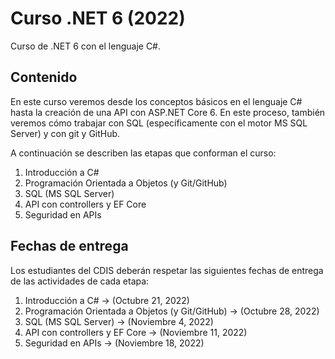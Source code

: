 # Curso .NET 6 (2022)
Curso de .NET 6 con el lenguaje C#.
## Contenido
En este curso veremos desde los conceptos básicos en el lenguaje C# hasta la creación de una API con ASP.NET Core 6. En este proceso, también veremos cómo trabajar con SQL (específicamente con el motor MS SQL Server) y con git y GitHub.

A continuación se describen las etapas que conforman el curso:

1. Introducción a C#
2. Programación Orientada a Objetos (y Git/GitHub)
3. SQL (MS SQL Server)
4. API con controllers y EF Core
5. Seguridad en APIs

## Fechas de entrega
Los estudiantes del CDIS deberán respetar las siguientes fechas de entrega de las actividades de cada etapa:

1. Introducción a C# -> (Octubre 21, 2022)
2. Programación Orientada a Objetos (y Git/GitHub) -> (Octubre 28, 2022)
3. SQL (MS SQL Server) -> (Noviembre 4, 2022)
4. API con controllers y EF Core -> (Noviembre 11, 2022)
5. Seguridad en APIs -> (Noviembre 18, 2022)
